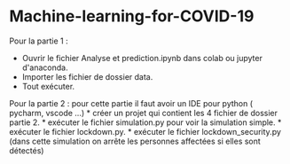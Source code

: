 # Machine-learning-for-COVID-19
Pour la partie 1 :
   * Ouvrir le fichier Analyse et prediction.ipynb dans colab ou jupyter d'anaconda.
   * Importer les fichier de dossier data.
   * Tout exécuter.
   
Pour la partie 2 : 
      pour cette partie il faut avoir un IDE pour python ( pycharm, vscode ...)
      * créer un projet qui contient les 4 fichier de dossier partie 2.
      * exécuter le fichier simulation.py pour voir la simulation simple.
      * exécuter le fichier lockdown.py.
      * exécuter le fichier lockdown_security.py (dans cette simulation on arrête les personnes affectées si elles sont détectés)
